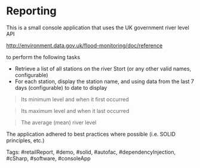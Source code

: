 # Reporting

This is a small console application that uses the UK government river level API 

http://environment.data.gov.uk/flood-monitoring/doc/reference

to perform the following tasks

- Retrieve a list of all stations on the river Stort (or any other valid names, configurable)
- For each station, display the station name, and using data from the last 7 days (configurable) to date to display

> Its minimum level and when it first occurred

> Its maximum level and when it last occurred

> The average (mean) river level

The application adhered to best practices where possible (i.e. SOLID principles, etc.)

Tags: #retailReport, #demo, #solid, #autofac, #dependencyInjection, #cSharp, #software, #consoleApp

